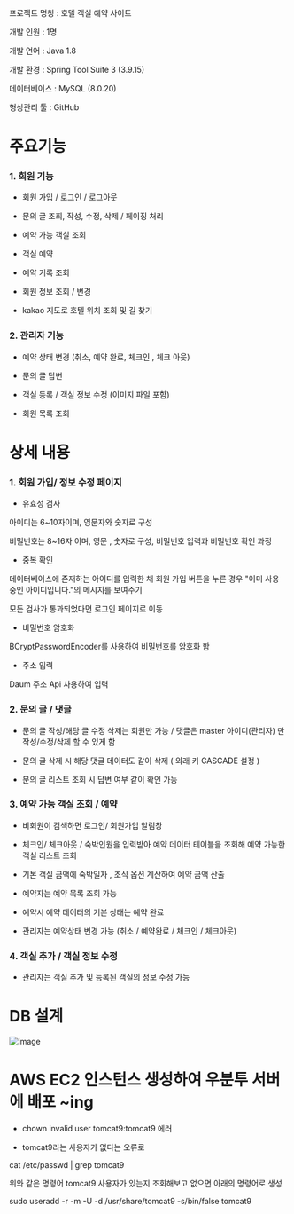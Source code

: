 
프로젝트 명칭 : 호텔 객실 예약 사이트


개발 인원 : 1명



개발 언어 : Java 1.8


개발 환경 : Spring Tool Suite 3 (3.9.15)


데이터베이스 : MySQL (8.0.20) 


형상관리 툴 : GitHub




<h1>주요기능</h1> 


<h3>1. 회원 기능 </h3>
 
 
 * 회원 가입 / 로그인 / 로그아웃 
  
  

 *  문의 글 조회, 작성, 수정, 삭제 / 페이징 처리
  
  

 *  예약 가능 객실 조회 
  
  
 
 * 객실 예약  
  
  
 
 * 예약 기록 조회 
  
  

 *  회원 정보 조회 / 변경 
  
  

 *  kakao 지도로 호텔 위치 조회 및 길 찾기
  
  
<h3>2. 관리자 기능 </h3>



 * 예약 상태 변경 (취소, 예약 완료, 체크인 , 체크 아웃)



 * 문의 글 답변



 * 객실 등록 / 객실 정보 수정 (이미지 파일 포함) 



 * 회원 목록 조회





<h1>상세 내용</h1> 





<h3>1. 회원 가입/ 정보 수정 페이지</h3>



 * 유효성 검사


  아이디는  6~10자이며, 영문자와 숫자로 구성
  
  
  비밀번호는  8~16자 이며, 영문 , 숫자로 구성, 비밀번호 입력과 비밀번호 확인 과정
  
  

 * 중복 확인


  데이터베이스에 존재하는 아이디를 입력한 채 회원 가입 버튼을 누른 경우 "이미 사용 중인 아이디입니다."의 메시지를 보여주기
  
  
  모든 검사가 통과되었다면 로그인 페이지로 이동
  
  * 비밀번호 암호화 

BCryptPasswordEncoder를 사용하여 비밀번호를 암호화 함 


  
  

 * 주소 입력


  Daum 주소 Api 사용하여 입력
  
  
<h3>2. 문의 글 / 댓글</h3>


* 문의 글 작성/해당 글 수정 삭제는 회원만 가능 / 댓글은 master 아이디(관리자) 만 작성/수정/삭제 할 수 있게 함


* 문의 글 삭제 시 해당 댓글 데이터도 같이 삭제 ( 외래 키 CASCADE 설정 )


* 문의 글 리스트 조회 시 답변 여부 같이 확인 가능


<h3>3. 예약 가능 객실 조회 / 예약  </h3>


* 비회원이 검색하면 로그인/ 회원가입 알림창 



* 체크인/ 체크아웃 / 숙박인원을 입력받아 예약 데이터 테이블을 조회해 예약 가능한 객실 리스트 조회 


* 기본 객실 금액에 숙박일자 , 조식 옵션 계산하여 예약 금액 산출 


* 예약자는 예약 목록 조회 가능 


* 예약시 예약 데이터의 기본 상태는 예약 완료 


* 관리자는 예약상태 변경 가능 (취소 / 예약완료 / 체크인 / 체크아웃) 


<h3>4. 객실 추가 / 객실 정보 수정  </h3>


* 관리자는 객실 추가 및 등록된 객실의 정보 수정 가능 


















<h1> DB 설계</h1> 


![image](https://user-images.githubusercontent.com/94948667/231437975-67d037a2-7d22-49b5-9181-0ab886bdb4fc.png)


<h1> AWS EC2 인스턴스 생성하여 우분투 서버에 배포 ~ing</h1>

* chown invalid user tomcat9:tomcat9 에러 

- tomcat9라는 사용자가 없다는 오류로


cat /etc/passwd | grep tomcat9 



위와 같은 명령어 tomcat9 사용자가 있는지 조회해보고 없으면 아래의 명령어로 생성



sudo useradd -r -m -U -d /usr/share/tomcat9 -s/bin/false tomcat9 


